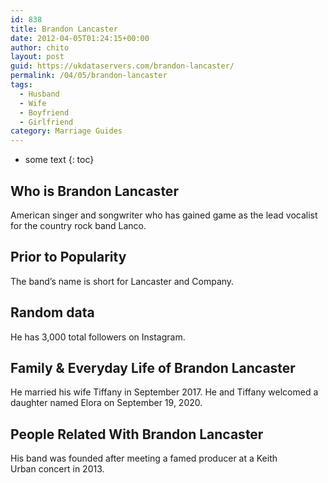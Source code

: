 ```yaml
---
id: 838
title: Brandon Lancaster
date: 2012-04-05T01:24:15+00:00
author: chito
layout: post
guid: https://ukdataservers.com/brandon-lancaster/
permalink: /04/05/brandon-lancaster
tags:
  - Husband
  - Wife
  - Boyfriend
  - Girlfriend
category: Marriage Guides
---
```


* some text
{: toc}


## Who is  Brandon Lancaster
                  
                  
                  
American singer and songwriter who has gained game as the lead vocalist for the country rock band Lanco.
                  
                
                
                
## Prior to Popularity 
                  
                  
                  
The band&#8217;s name is short for Lancaster and Company.
                  
                
                
                
## Random data 
                  
                  
                  
He has 3,000 total followers on Instagram.
                  
                
                
                
## Family & Everyday Life of Brandon Lancaster
                  
                  
                  
He married his wife Tiffany in September 2017. He and Tiffany welcomed a daughter named Elora on September 19, 2020. 
                  
                
                
                
## People Related With  Brandon Lancaster
                  
                  
                  
His band was founded after meeting a famed producer at a Keith Urban concert in 2013.
                  
                
              
            
          
          
          
    
    
  
